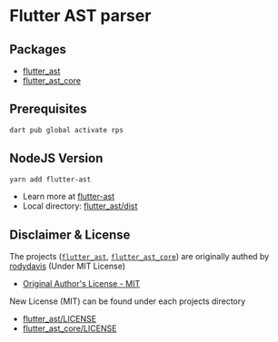 # Flutter AST parser

## Packages

- [flutter_ast](./flutter_ast/)
- [flutter_ast_core](./flutter_ast_core/)

## Prerequisites

```bash
dart pub global activate rps
```

## NodeJS Version

```bash
yarn add flutter-ast
```

- Learn more at [flutter-ast](https://npmjs.com/package/flutter-ast)
- Local directory: [flutter_ast/dist](./flutter_ast/dist/README.md)

## Disclaimer & License

The projects ([`flutter_ast`](https://github.com/rodydavis/flutter_ast), [`flutter_ast_core`](https://github.com/rodydavis/flutter_ast_core)) are originally authed by [rodydavis](https://github.com/rodydavis) (Under MIT License)

- [Original Author's License - MIT](https://github.com/rodydavis/flutter_ast/blob/master/LICENSE)

New License (MIT) can be found under each projects directory

- [flutter_ast/LICENSE](./flutter_ast/LICENSE)
- [flutter_ast_core/LICENSE](./flutter_ast_core/LICENSE)
